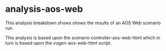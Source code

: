 # analysis-aos-web

This analysis breakdown shows shows the results of an AOS Web scenario run.

This analysis is based upon the scenario controller-aos-web-html which in turn is based upon the vugen-aos-web-html script.

